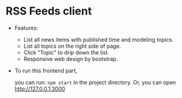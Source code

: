 # RSS Feeds client

- Features:
	- List all news items with published time and modeling topics.
	- List all topics on the right side of page.
	- Click "Topic" to drip down the list.
	- Responsive web design by bootstrap.

- To run this frontend part,

	you can run:
	`npm start`
	in the project directory.
	Or, you can open http://127.0.0.1:3000